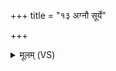 +++
title = "१३ अग्नौ सूर्ये"

+++
<details><summary>मूलम् (VS)</summary>

अ॒ग्नौ सूर्ये॑ च॒न्द्रम॑सि मात॒रिश्व॑न्ब्रह्मचा॒र्य१॒॑प्सु स॒मिध॒मा द॑धाति।  
तासा॑म॒र्चींषि॒ पृथ॑ग॒भ्रे च॑रन्ति॒ तासा॒माज्यं॒ पुरु॑षो व॒र्षमापः॑ ॥
</details>